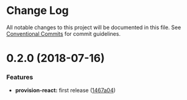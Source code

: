 # Change Log

All notable changes to this project will be documented in this file.
See [Conventional Commits](https://conventionalcommits.org) for commit guidelines.

<a name="0.2.0"></a>
# 0.2.0 (2018-07-16)


### Features

* **provision-react:** first release ([1467a04](https://github.com/gleb-lobastov/request-kit/commit/1467a04))
